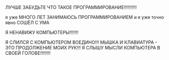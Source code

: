 ЛУЧШЕ ЗАБУДЬТЕ ЧТО ТАКОЕ ПРОГРАММИРОВАНИЕ!!!!!!!!!!

я уже МНОГО ЛЕТ ЗАНИМАЮСЬ ПРОГРАММИРОВАНИЕМ и я уже точно явно СОШЁЛ С УМА

Я НЕНАВИЖУ КОМПЬЮТЕРЫ!!!!!!!

Я СЛИЛСЯ С КОМПЬЮТЕРОМ ВОЕДИНО!!! МЫШКА И КЛАВИАТУРА - ЭТО ПРОДОЛЖЕНИЕ МОИХ РУК!!! Я СЛЫШУ МЫСЛИ КОМПЬЮТЕРА В СВОЕЙ ГОЛОВЕ!!!!!!!!

